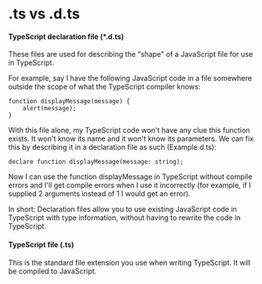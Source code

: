 # .ts vs .d.ts

#### TypeScript declaration file (*.d.ts)
These files are used for describing the "shape" of a JavaScript file for use in TypeScript.

For example, say I have the following JavaScript code in a file somewhere outside the scope of what the TypeScript compiler knows:

```
function displayMessage(message) {
    alert(message);
}
```

With this file alone, my TypeScript code won't have any clue this function exists. It won't know its name and it won't know its parameters. We can fix this by describing it in a declaration file as such (Example.d.ts):

```
declare function displayMessage(message: string);
```

Now I can use the function displayMessage in TypeScript without compile errors and I'll get compile errors when I use it incorrectly (for example, if I supplied 2 arguments instead of 1 I would get an error).

In short: Declaration files allow you to use existing JavaScript code in TypeScript with type information, without having to rewrite the code in TypeScript.

#### TypeScript file (.ts)

This is the standard file extension you use when writing TypeScript. It will be compiled to JavaScript.
